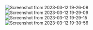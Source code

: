 ![Screenshot from 2023-03-12 19-26-08](https://user-images.githubusercontent.com/126884299/224549404-fa1cece1-3f36-4a1f-8ddf-d8a9cf772702.png)
![Screenshot from 2023-03-12 19-29-09](https://user-images.githubusercontent.com/126884299/224549442-3be61906-9c7f-4b60-ad9b-0c48bf47295e.png)
![Screenshot from 2023-03-12 19-29-15](https://user-images.githubusercontent.com/126884299/224549456-262fbebc-3152-4c2a-a36b-438b85ce3530.png)
![Screenshot from 2023-03-12 19-30-56](https://user-images.githubusercontent.com/126884299/224549543-b0de0bfd-80c3-487f-8598-94158b82ee05.png)
